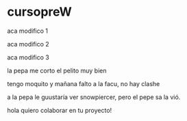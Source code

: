 # cursopreW
aca modifico 1

aca modifico 2

aca modifico 3

la pepa me corto el pelito muy bien

tengo moquito y mañana falto a la facu, no hay clashe

a la pepa le guustaría ver snowpiercer, pero el pepe sa la vió.

hola quiero colaborar en tu proyecto!

